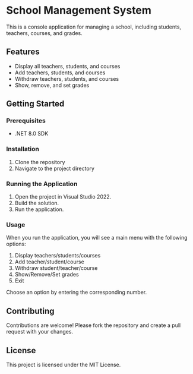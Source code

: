 # School Management System

This is a console application for managing a school, including students, teachers, courses, and grades.

## Features

- Display all teachers, students, and courses
- Add teachers, students, and courses
- Withdraw teachers, students, and courses
- Show, remove, and set grades

## Getting Started

### Prerequisites

- .NET 8.0 SDK

### Installation

1. Clone the repository
2. Navigate to the project directory


### Running the Application

1. Open the project in Visual Studio 2022.
2. Build the solution.
3. Run the application.

### Usage

When you run the application, you will see a main menu with the following options:

1. Display teachers/students/courses
2. Add teacher/student/course
3. Withdraw student/teacher/course
4. Show/Remove/Set grades
5. Exit

Choose an option by entering the corresponding number.

## Contributing

Contributions are welcome! Please fork the repository and create a pull request with your changes.

## License

This project is licensed under the MIT License.

